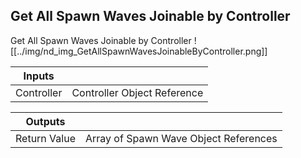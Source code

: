 ## Get All Spawn Waves Joinable by Controller
Get All Spawn Waves Joinable by Controller
![[../img/nd_img_GetAllSpawnWavesJoinableByController.png]]

|Inputs||
|--|--|
| Controller | Controller Object Reference |

|Outputs||
|--|--|
| Return Value | Array of Spawn Wave Object References |
